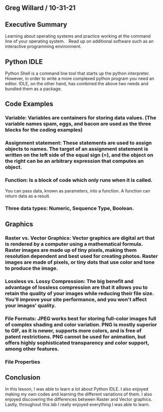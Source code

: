 ## Greg Willard / 10-31-21

## Executive Summary 
Learning about operating systems and practice working at the command line of your operating system.    
Read up on additional software such as an interactive programming environment.

## Python IDLE
Python Shell is a command line tool that starts up the python interpreter. However, in order to write a more complexed python program you need an editor. IDLE, on the other hand, has combined the above two needs and bundled them as a package.
## Code Examples
### Variable: Variables are containers for storing data values. (The variable names spam, eggs, and bacon are used as the three blocks for the coding examples)
### Assignment statement: These statements are used to assign objects to names. The target of an assignment statement is written on the left side of the equal sign (=), and the object on the right can be an arbitrary expression that computes an object.
### Function: Is a block of code which only runs when it is called.
You can pass data, known as parameters, into a function.
A function can return data as a result.
### Three data types: Numeric, Sequence Type, Boolean.

## Graphics

### Raster vs. Vector Graphics: Vector graphics are digital art that is rendered by a computer using a mathematical formula. Raster images are made up of tiny pixels, making them resolution dependent and best used for creating photos. Raster images are made of pixels, or tiny dots that use color and tone to produce the image.
### Lossless vs. Lossy Compression: The big benefit and advantage of lossless compression are that it allows you to retain the quality of your images while reducing their file size. You'll improve your site performance, and you won't affect your images' quality.
### File Formats: JPEG works best for storing full-color images full of complex shading and color variation. PNG is mostly superior to GIF, as it is newer, supports more colors, and is free of patent restrictions. PNG cannot be used for animation, but offers highly sophisticated transparency and color support, among other features.
### File Properties

## Conclusion

In this lesson, I was able to learn a lot about Python IDLE. I also enjoyed making my own codes and learning the different variations of them. I also enjoyed discovering the differences between Raster and Vector graphics. Lastly, throughout this lab I really enjoyed everything I was able to learn. 
